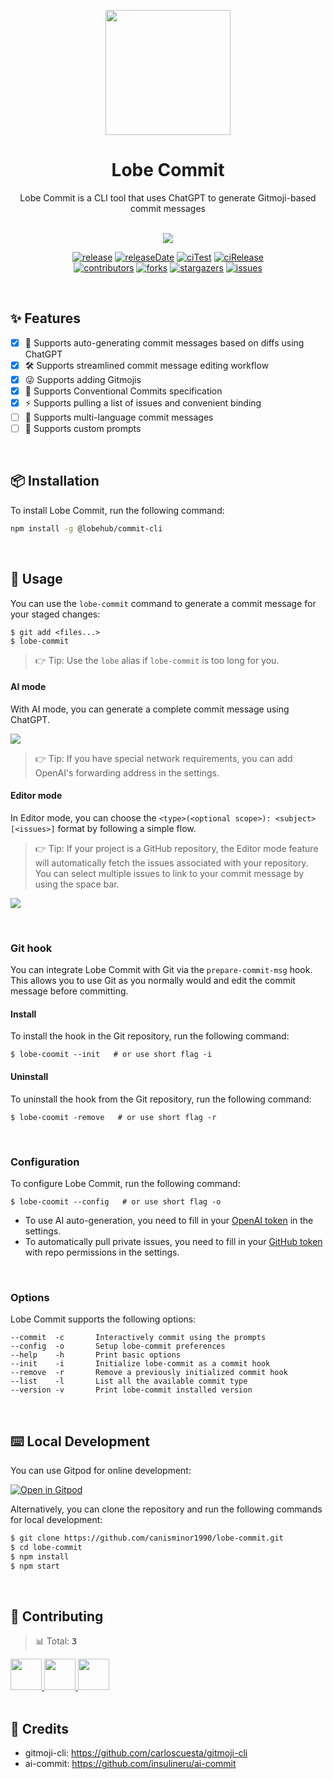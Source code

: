 <p align="center">
  <img width="200" src="https://raw.githubusercontent.com/canisminor1990/lobe-commit/master/docs/logo.webp">
</p>
<h1 align="center">Lobe Commit</h1>

<div align="center">
  Lobe Commit is a CLI tool that uses ChatGPT to generate Gitmoji-based commit messages
<br/>
<br/>

![](https://raw.githubusercontent.com/canisminor1990/lobe-commit/master/docs/preview.webp)

<!-- SHIELD GROUP -->

[![release][release-shield]][release-url] [![releaseDate][release-date-shield]][release-date-url] [![ciTest][ci-test-shield]][ci-test-url] [![ciRelease][ci-release-shield]][ci-release-url] <br/> [![contributors][contributors-shield]][contributors-url] [![forks][forks-shield]][forks-url] [![stargazers][stargazers-shield]][stargazers-url] [![issues][issues-shield]][issues-url]

</div>

<br/>

## ✨ Features

- [x] 🤯 Supports auto-generating commit messages based on diffs using ChatGPT
- [x] 🛠️ Supports streamlined commit message editing workflow
- [x] 😜 Supports adding Gitmojis
- [x] 📝 Supports Conventional Commits specification
- [x] ⚡️ Supports pulling a list of issues and convenient binding
- [ ] 🚧 Supports multi-language commit messages
- [ ] 🚧 Supports custom prompts

<br/>

## 📦 Installation

To install Lobe Commit, run the following command:

```bash
npm install -g @lobehub/commit-cli
```

<br/>

## 🤯 Usage

You can use the `lobe-commit` command to generate a commit message for your staged changes:

```shell
$ git add <files...>
$ lobe-commit
```

> 👉 Tip: Use the `lobe` alias if `lobe-commit` is too long for you.

#### AI mode

With AI mode, you can generate a complete commit message using ChatGPT.

![](https://raw.githubusercontent.com/canisminor1990/lobe-commit/master/docs/preview-ai.webp)

> 👉 Tip: If you have special network requirements, you can add OpenAI's forwarding address in the settings.

#### Editor mode

In Editor mode, you can choose the `<type>(<optional scope>): <subject> [<issues>]` format by following a simple flow.

> 👉 Tip: If your project is a GitHub repository, the Editor mode feature will automatically fetch the issues associated with your repository. You can select multiple issues to link to your commit message by using the space bar.

![](https://raw.githubusercontent.com/canisminor1990/lobe-commit/master/docs/preview-editor.webp)

<br/>

### Git hook

You can integrate Lobe Commit with Git via the `prepare-commit-msg` hook. This allows you to use Git as you normally would and edit the commit message before committing.

#### Install

To install the hook in the Git repository, run the following command:

```shell
$ lobe-coomit --init   # or use short flag -i
```

#### Uninstall

To uninstall the hook from the Git repository, run the following command:

```shell
$ lobe-coomit -remove   # or use short flag -r
```

<br/>

### Configuration

To configure Lobe Commit, run the following command:

```shell
$ lobe-coomit --config   # or use short flag -o
```

- To use AI auto-generation, you need to fill in your [OpenAI token](<(https://platform.openai.com/account/api-keys)>) in the settings.
- To automatically pull private issues, you need to fill in your [GitHub token](https://github.com/settings/tokens) with repo permissions in the settings.

<br/>

### Options

Lobe Commit supports the following options:

```shell
--commit  -c       Interactively commit using the prompts
--config  -o       Setup lobe-commit preferences
--help    -h       Print basic options
--init    -i       Initialize lobe-commit as a commit hook
--remove  -r       Remove a previously initialized commit hook
--list    -l       List all the available commit type
--version -v       Print lobe-commit installed version
```

<br/>

## ⌨️ Local Development

You can use Gitpod for online development:

[![Open in Gitpod](https://gitpod.io/button/open-in-gitpod.svg)](https://gitpod.io/#https://github.com/canisminor1990/lobe-commit)

Alternatively, you can clone the repository and run the following commands for local development:

```bash
$ git clone https://github.com/canisminor1990/lobe-commit.git
$ cd lobe-commit
$ npm install
$ npm start
```

<br/>

## 🤝 Contributing

<!-- CONTRIBUTION GROUP -->

> 📊 Total: <kbd>**3**</kbd>

<a href="https://github.com/canisminor1990" title="canisminor1990">
  <img src="https://avatars.githubusercontent.com/u/17870709?v=4" width="50" />
</a>
<a href="https://github.com/apps/dependabot" title="dependabot[bot]">
  <img src="https://avatars.githubusercontent.com/in/29110?v=4" width="50" />
</a>
<a href="https://github.com/actions-user" title="actions-user">
  <img src="https://avatars.githubusercontent.com/u/65916846?v=4" width="50" />
</a>

<!-- CONTRIBUTION END -->

<br/>
<br/>

## 🔗 Credits

- gitmoji-cli: https://github.com/carloscuesta/gitmoji-cli
- ai-commit: https://github.com/insulineru/ai-commit

<!-- SHIELD LINK GROUP -->

<!-- release -->

[release-shield]: https://img.shields.io/npm/v/@lobehub/commit-cli?label=%F0%9F%A4%AF%20NPM
[release-url]: https://www.npmjs.com/package/@lobehub/commit-cli

<!-- releaseDate -->

[release-date-shield]: https://img.shields.io/github/release-date/canisminor1990/lobe-commit?style=flat
[release-date-url]: https://github.com/canisminor1990/lobe-commit/releases

<!-- ciTest -->

[ci-test-shield]: https://github.com/canisminor1990/lobe-commit/workflows/Test%20CI/badge.svg
[ci-test-url]: https://github.com/canisminor1990/lobe-commit/actions/workflows/test.yml

<!-- ciRelease -->

[ci-release-shield]: https://github.com/canisminor1990/lobe-commit/workflows/Build%20and%20Release/badge.svg
[ci-release-url]: https://github.com/canisminor1990/lobe-commit/actions/workflows/release.yml

<!-- contributors -->

[contributors-shield]: https://img.shields.io/github/contributors/canisminor1990/lobe-commit.svg?style=flat
[contributors-url]: https://github.com/canisminor1990/lobe-commit/graphs/contributors

<!-- forks -->

[forks-shield]: https://img.shields.io/github/forks/canisminor1990/lobe-commit.svg?style=flat
[forks-url]: https://github.com/canisminor1990/lobe-commit/network/members

<!-- stargazers -->

[stargazers-shield]: https://img.shields.io/github/stars/canisminor1990/lobe-commit.svg?style=flat
[stargazers-url]: https://github.com/canisminor1990/lobe-commit/stargazers

<!-- issues -->

[issues-shield]: https://img.shields.io/github/issues/canisminor1990/lobe-commit.svg?style=flat
[issues-url]: https://img.shields.io/github/issues/canisminor1990/lobe-commit.svg?style=flat
